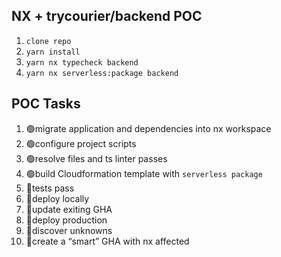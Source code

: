 ## NX + trycourier/backend POC

1. `clone repo`
2. `yarn install`
3. `yarn nx typecheck backend`
4. `yarn nx serverless:package backend`

## POC Tasks

1. 🟢migrate application and dependencies into nx workspace
2. 🟢configure project scripts
3. 🟢resolve files and ts linter passes
4. 🟢build Cloudformation template with `serverless package`
5. 🔴tests pass
6. 🔴deploy locally
7. 🔴update exiting GHA
8. 🔴deploy production
9. 🔴discover unknowns
10. 🔴create a “smart” GHA with nx affected
